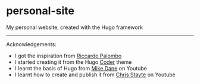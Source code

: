 # personal-site
My personal website, created with the Hugo framework

---
Acknowledgements:
- I got the inspiration from [Riccardo Palombo](https://riccardo.im/)
- I started creating it from the Hugo [Coder](https://themes.gohugo.io/themes/hugo-coder/) theme
- I learnt the basis of Hugo from [Mike Dane](https://www.youtube.com/watch?v=qtIqKaDlqXo&list=PLLAZ4kZ9dFpOnyRlyS-liKL5ReHDcj4G3) on Youtube 
- I learnt how to create and publish it from [Chris Stayte](https://www.youtube.com/watch?v=5aajv-2YZYM&list=PL-Kz5P-mYdMgAJDmRJquyMHfdaIOD-3oj) on Youtube